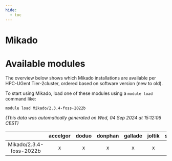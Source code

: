 ```yaml
---
hide:
  - toc
---
```


Mikado
======

# Available modules


The overview below shows which Mikado installations are available per HPC-UGent Tier-2cluster, ordered based on software version (new to old).

To start using Mikado, load one of these modules using a `module load` command like:

```shell
module load Mikado/2.3.4-foss-2022b
```

*(This data was automatically generated on Wed, 04 Sep 2024 at 15:12:06 CEST)*  

| |accelgor|doduo|donphan|gallade|joltik|shinx|skitty|
| :---: | :---: | :---: | :---: | :---: | :---: | :---: | :---: |
|Mikado/2.3.4-foss-2022b|x|x|x|x|x|-|x|

